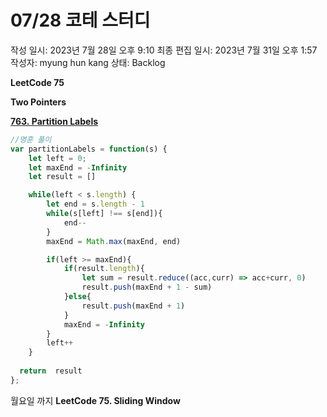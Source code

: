 # 07/28 코테 스터디

작성 일시: 2023년 7월 28일 오후 9:10
최종 편집 일시: 2023년 7월 31일 오후 1:57
작성자: myung hun kang
상태: Backlog

****LeetCode 75****

**Two Pointers**

**[763. Partition Labels](https://leetcode.com/problems/partition-labels/)**

```jsx
//명훈 풀이
var partitionLabels = function(s) {
    let left = 0;
    let maxEnd = -Infinity
    let result = []

    while(left < s.length) {
        let end = s.length - 1
        while(s[left] !== s[end]){
            end--
        }
        maxEnd = Math.max(maxEnd, end)

        if(left >= maxEnd){
            if(result.length){
                let sum = result.reduce((acc,curr) => acc+curr, 0)
                result.push(maxEnd + 1 - sum)
            }else{
                result.push(maxEnd + 1)
            }
            maxEnd = -Infinity
        }
        left++
    }
       
  return  result
};
```

월요일 까지 **LeetCode 75. Sliding Window**